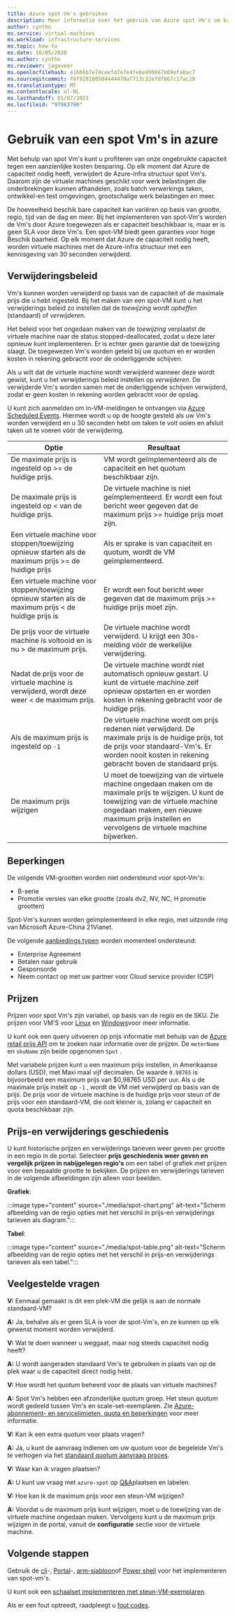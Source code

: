 ```yaml
---
title: Azure spot-Vm's gebruiken
description: Meer informatie over het gebruik van Azure spot Vm's om kosten op te slaan.
author: cynthn
ms.service: virtual-machines
ms.workload: infrastructure-services
ms.topic: how-to
ms.date: 10/05/2020
ms.author: cynthn
ms.reviewer: jagaveer
ms.openlocfilehash: e1666b7e74ceefd7e7e4fe6e499667b09efa0ac7
ms.sourcegitcommit: f6f928180504444470af713c32e7df667c17ac20
ms.translationtype: MT
ms.contentlocale: nl-NL
ms.lasthandoff: 01/07/2021
ms.locfileid: "97963790"
---
```

# <a name="use-spot-vms-in-azure"></a>Gebruik van een spot Vm's in azure

Met behulp van spot Vm's kunt u profiteren van onze ongebruikte capaciteit tegen een aanzienlijke kosten besparing. Op elk moment dat Azure de capaciteit nodig heeft, verwijdert de Azure-infra structuur spot Vm's. Daarom zijn de virtuele machines geschikt voor werk belastingen die onderbrekingen kunnen afhandelen, zoals batch verwerkings taken, ontwikkel-en test omgevingen, grootschalige werk belastingen en meer.

De hoeveelheid beschik bare capaciteit kan variëren op basis van grootte, regio, tijd van de dag en meer. Bij het implementeren van spot-Vm's worden de Vm's door Azure toegewezen als er capaciteit beschikbaar is, maar er is geen SLA voor deze Vm's. Een spot-VM biedt geen garanties voor hoge Beschik baarheid. Op elk moment dat Azure de capaciteit nodig heeft, worden virtuele machines met de Azure-infra structuur met een kennisgeving van 30 seconden verwijderd. 


## <a name="eviction-policy"></a>Verwijderingsbeleid

Vm's kunnen worden verwijderd op basis van de capaciteit of de maximale prijs die u hebt ingesteld. Bij het maken van een spot-VM kunt u het verwijderings beleid zo instellen dat de *toewijzing wordt opheffen* (standaard) of *verwijderen*. 

Het beleid voor het ongedaan maken van de *toewijzing* verplaatst de virtuele machine naar de status stopped-deallocated, zodat u deze later opnieuw kunt implementeren. Er is echter geen garantie dat de toewijzing slaagt. De toegewezen Vm's worden geteld bij uw quotum en er worden kosten in rekening gebracht voor de onderliggende schijven. 

Als u wilt dat de virtuele machine wordt verwijderd wanneer deze wordt gewist, kunt u het verwijderings beleid instellen op *verwijderen*. De verwijderde Vm's worden samen met de onderliggende schijven verwijderd, zodat er geen kosten in rekening worden gebracht voor de opslag. 

U kunt zich aanmelden om in-VM-meldingen te ontvangen via [Azure Scheduled Events](./linux/scheduled-events.md). Hiermee wordt u op de hoogte gesteld als uw Vm's worden verwijderd en u 30 seconden hebt om taken te volt ooien en afsluit taken uit te voeren vóór de verwijdering. 


| Optie | Resultaat |
|--------|---------|
| De maximale prijs is ingesteld op >= de huidige prijs. | VM wordt geïmplementeerd als de capaciteit en het quotum beschikbaar zijn. |
| De maximale prijs is ingesteld op < van de huidige prijs. | De virtuele machine is niet geïmplementeerd. Er wordt een fout bericht weer gegeven dat de maximum prijs >= huidige prijs moet zijn. |
| Een virtuele machine voor stoppen/toewijzing opnieuw starten als de maximum prijs >= de huidige prijs | Als er sprake is van capaciteit en quotum, wordt de VM geïmplementeerd. |
| Een virtuele machine voor stoppen/toewijzing opnieuw starten als de maximum prijs < de huidige prijs is | Er wordt een fout bericht weer gegeven dat de maximum prijs >= huidige prijs moet zijn. | 
| De prijs voor de virtuele machine is voltooid en is nu > de maximum prijs. | De virtuele machine wordt verwijderd. U krijgt een 30s-melding vóór de werkelijke verwijdering. | 
| Nadat de prijs voor de virtuele machine is verwijderd, wordt deze weer < de maximum prijs. | De virtuele machine wordt niet automatisch opnieuw gestart. U kunt de virtuele machine zelf opnieuw opstarten en er worden kosten in rekening gebracht voor de huidige prijs. |
| Als de maximum prijs is ingesteld op `-1` | De virtuele machine wordt om prijs redenen niet verwijderd. De maximale prijs is de huidige prijs, tot de prijs voor standaard-Vm's. Er worden nooit kosten in rekening gebracht boven de standaard prijs.| 
| De maximum prijs wijzigen | U moet de toewijzing van de virtuele machine ongedaan maken om de maximale prijs te wijzigen. U kunt de toewijzing van de virtuele machine ongedaan maken, een nieuwe maximum prijs instellen en vervolgens de virtuele machine bijwerken. |


## <a name="limitations"></a>Beperkingen

De volgende VM-grootten worden niet ondersteund voor spot-Vm's:
 - B-serie
 - Promotie versies van elke grootte (zoals dv2, NV, NC, H promotie grootten)

Spot-Vm's kunnen worden geïmplementeerd in elke regio, met uitzonde ring van Microsoft Azure-China 21Vianet.

<a name="channel"></a>

De volgende [aanbiedings typen](https://azure.microsoft.com/support/legal/offer-details/) worden momenteel ondersteund:

-   Enterprise Agreement
-   Betalen naar gebruik
-   Gesponsorde
- Neem contact op met uw partner voor Cloud service provider (CSP)


## <a name="pricing"></a>Prijzen

Prijzen voor spot Vm's zijn variabel, op basis van de regio en de SKU. Zie prijzen voor VM'S voor [Linux](https://azure.microsoft.com/pricing/details/virtual-machines/linux/) en [Windows](https://azure.microsoft.com/pricing/details/virtual-machines/windows/)voor meer informatie. 

U kunt ook een query uitvoeren op prijs informatie met behulp van de [Azure retail prijs API](/rest/api/cost-management/retail-prices/azure-retail-prices) om te zoeken naar informatie over de prijzen. De `meterName` en `skuName` zijn beide opgenomen `Spot` .

Met variabele prijzen kunt u een maximum prijs instellen, in Amerikaanse dollars (USD), met Maxi maal vijf decimalen. De waarde `0.98765` is bijvoorbeeld een maximum prijs van $0,98765 USD per uur. Als u de maximale prijs instelt op `-1` , wordt de VM niet verwijderd op basis van de prijs. De prijs voor de virtuele machine is de huidige prijs voor steun of de prijs voor een standaard-VM, die ooit kleiner is, zolang er capaciteit en quota beschikbaar zijn.

## <a name="pricing-and-eviction-history"></a>Prijs-en verwijderings geschiedenis

U kunt historische prijzen en verwijderings tarieven weer geven per grootte in een regio in de portal. Selecteer **prijs geschiedenis weer geven en vergelijk prijzen in nabijgelegen regio's** om een tabel of grafiek met prijzen voor een bepaalde grootte te bekijken.  De prijzen en verwijderings tarieven in de volgende afbeeldingen zijn alleen voor beelden. 

**Grafiek**:

:::image type="content" source="./media/spot-chart.png" alt-text="Scherm afbeelding van de regio opties met het verschil in prijs-en verwijderings tarieven als diagram.":::

**Tabel**:

:::image type="content" source="./media/spot-table.png" alt-text="Scherm afbeelding van de regio opties met het verschil in prijs-en verwijderings tarieven als een tabel.":::



##  <a name="frequently-asked-questions"></a>Veelgestelde vragen

**V:** Eenmaal gemaakt is dit een plek-VM die gelijk is aan de normale standaard-VM?

**A:** Ja, behalve als er geen SLA is voor de spot-Vm's, en ze kunnen op elk gewenst moment worden verwijderd.


**V:** Wat te doen wanneer u weggaat, maar nog steeds capaciteit nodig heeft?

**A:** U wordt aangeraden standaard Vm's te gebruiken in plaats van op de plek waar u de capaciteit direct nodig hebt.


**V:** Hoe wordt het quotum beheerd voor de plaats van virtuele machines?

**A:** Spot Vm's hebben een afzonderlijke quotum groep. Het steun quotum wordt gedeeld tussen Vm's en scale-set-exemplaren. Zie [Azure-abonnement- en servicelimieten, quota en beperkingen](../azure-resource-manager/management/azure-subscription-service-limits.md) voor meer informatie.


**V:** Kan ik een extra quotum voor plaats vragen?

**A:** Ja, u kunt de aanvraag indienen om uw quotum voor de begeleide Vm's te verhogen via het [standaard quotum aanvraag proces](../azure-portal/supportability/per-vm-quota-requests.md).


**V:** Waar kan ik vragen plaatsen?

**A:** U kunt uw vraag met `azure-spot` op [Q&A](/answers/topics/azure-spot.html)plaatsen en labelen. 


**V:** Hoe kan ik de maximum prijs voor een steun-VM wijzigen?

**A:** Voordat u de maximum prijs kunt wijzigen, moet u de toewijzing van de virtuele machine ongedaan maken. Vervolgens kunt u de maximum prijs wijzigen in de portal, vanuit de **configuratie** sectie voor de virtuele machine. 

## <a name="next-steps"></a>Volgende stappen
Gebruik de [cli](./linux/spot-cli.md)-, [Portal](spot-portal.md)-, [arm-sjabloon](./linux/spot-template.md)of [Power shell](./windows/spot-powershell.md) voor het implementeren van spot-vm's.

U kunt ook een [schaalset implementeren met steun-VM-exemplaren](../virtual-machine-scale-sets/use-spot.md).

Als er een fout optreedt, raadpleegt u [fout codes](./error-codes-spot.md?toc=%2fazure%2fvirtual-machines%2flinux%2ftoc.json).
